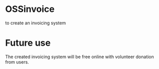 # OSSinvoice
to create an invoicing system
# Future use
The created invoicing system will be free online with volunteer donation from users.
